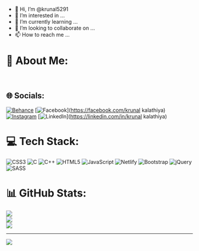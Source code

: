 - 👋 Hi, I’m @krunal5291
- 👀 I’m interested in ...
- 🌱 I’m currently learning ...
- 💞️ I’m looking to collaborate on ...
- 📫 How to reach me ...

<!---
krunal5291/krunal5291 is a ✨ special ✨ repository because its `README.md` (this file) appears on your GitHub profile.
You can click the Preview link to take a look at your changes.
--->


# 💫 About Me:
<br>


## 🌐 Socials:
[![Behance](https://img.shields.io/badge/Behance-1769ff?logo=behance&logoColor=white)](https://behance.net/2733_KRUNAL_KALATHIYA) [![Facebook](https://img.shields.io/badge/Facebook-%231877F2.svg?logo=Facebook&logoColor=white)](https://facebook.com/krunal kalathiya) [![Instagram](https://img.shields.io/badge/Instagram-%23E4405F.svg?logo=Instagram&logoColor=white)](https://instagram.com/krunal.kalathiya.5291) [![LinkedIn](https://img.shields.io/badge/LinkedIn-%230077B5.svg?logo=linkedin&logoColor=white)](https://linkedin.com/in/krunal kalathiya) 

# 💻 Tech Stack:
![CSS3](https://img.shields.io/badge/css3-%231572B6.svg?style=for-the-badge&logo=css3&logoColor=white) ![C](https://img.shields.io/badge/c-%2300599C.svg?style=for-the-badge&logo=c&logoColor=white) ![C++](https://img.shields.io/badge/c++-%2300599C.svg?style=for-the-badge&logo=c%2B%2B&logoColor=white) ![HTML5](https://img.shields.io/badge/html5-%23E34F26.svg?style=for-the-badge&logo=html5&logoColor=white) ![JavaScript](https://img.shields.io/badge/javascript-%23323330.svg?style=for-the-badge&logo=javascript&logoColor=%23F7DF1E) ![Netlify](https://img.shields.io/badge/netlify-%23000000.svg?style=for-the-badge&logo=netlify&logoColor=#00C7B7) ![Bootstrap](https://img.shields.io/badge/bootstrap-%23563D7C.svg?style=for-the-badge&logo=bootstrap&logoColor=white) ![jQuery](https://img.shields.io/badge/jquery-%230769AD.svg?style=for-the-badge&logo=jquery&logoColor=white) ![SASS](https://img.shields.io/badge/SASS-hotpink.svg?style=for-the-badge&logo=SASS&logoColor=white)
# 📊 GitHub Stats:
![](https://github-readme-stats.vercel.app/api?username=krunal5291&theme=dark&hide_border=true&include_all_commits=true&count_private=false)<br/>
![](https://github-readme-streak-stats.herokuapp.com/?user=krunal5291&theme=dark&hide_border=true)<br/>
![](https://github-readme-stats.vercel.app/api/top-langs/?username=krunal5291&theme=dark&hide_border=true&include_all_commits=true&count_private=false&layout=compact)

---
[![](https://visitcount.itsvg.in/api?id=krunal5291&icon=0&color=0)](https://visitcount.itsvg.in)

<!-- Proudly created with GPRM ( https://gprm.itsvg.in ) -->
